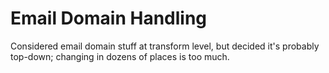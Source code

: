 # Email Domain Handling

Considered email domain stuff at transform level, but decided it's probably top-down; changing in dozens of places is too much.

